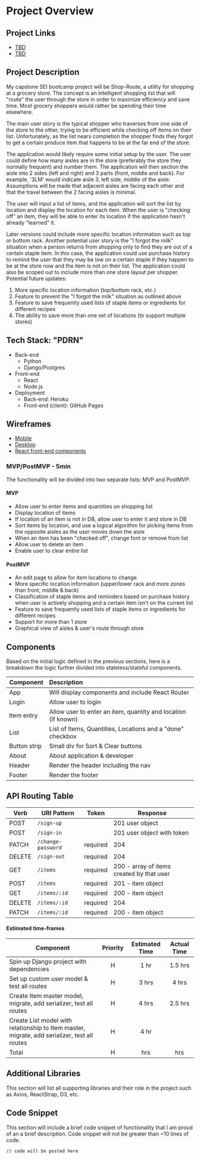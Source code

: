 # Project Overview

## Project Links

- [TBD]()
- [TBD]()

## Project Description

My capstone SEI bootcamp project will be Shop-Route, a utility for shopping at a grocery store. The concept is an intelligent shopping list that will "route" the user through the store in order to maximize efficiency and save time. Most grocery shoppers would rather be spending their time elsewhere. 

The main user story is the typical shopper who traverses from one side of the store to the other, trying to be efficient while checking off items on their list. Unfortunately, as the list nears completion the shopper finds they forgot to get a certain produce item that happens to be at the far end of the store.

The application would likely require some initial setup by the user. The user could define how many aisles are in the store (preferably the store they normally frequent) and number them. The application will then section the aisle into 2 sides (left and right) and 3 parts (front, middle and back). For example, '3LM' would indicate aisle 3, left side, middle of the aisle. Assumptions will be made that adjacent aisles are facing each other and that the travel between the 2 facing aisles is minimal. 

The user will input a list of items, and the application will sort the list by location and display the location for each item. When the user is "checking off" an item, they will be able to enter its location if the application hasn't already "learned" it. 

Later versions could include more specific location information such as top or bottom rack. Another potential user story is the "I forgot the milk" situation when a person returns from shopping only to find they are out of a certain staple item. In this case, the application could use purchase history to remind the user that they may be low on a certain staple if they happen to be at the store now and the item is not on their list. The application could also be scoped out to include more than one store layout per shopper. Potential future updates:

1. More specific location information (top/bottom rack, etc.)
1. Feature to prevent the "I forgot the milk" situation as outlined above
1. Feature to save frequently used lists of staple items or ingredients for different recipes
1. The ability to save more than one set of locations (to support multiple stores) 

## Tech Stack: "PDRN"
- Back-end
	- Python
	- Django/Postgres
- Front-end
	- React
	- Node.js
- Deployment
	- Back-end: Heroku
	- Front-end (client): GitHub Pages

## Wireframes

- [Mobile](https://github.com/garrettpyke/shop-route/blob/main/Wireframe%20-%20Mobile.pdf)
- [Desktop](https://github.com/garrettpyke/shop-route/blob/main/Wireframe%20-%20Desktop.pdf)
- [React front-end components]()


### MVP/PostMVP - 5min

The functionality will be divided into two separate lists: MVP and PostMVP.  

#### MVP
- Allow user to enter items and quantities on shopping list
- Display location of items
- If location of an item is not in DB, allow user to enter it and store in DB
- Sort items by location, and use a logical algorithm for picking items from the opposite aisles as the user moves down the aisle
- When an item has been "checked off", change font or remove from list
- Allow user to delete an item
- Enable user to clear entire list

#### PostMVP

- An edit page to allow for item locations to change
- More specific location information (upper/lower rack and more zones than front, middle & back)
- Classification of staple items and reminders based on purchase history when user is actively shopping and a certain item isn't on the current list
- Feature to save frequently used lists of staple items or ingredients for different recipes
- Support for more than 1 store
- Graphical view of aisles & user's route through store

## Components

Based on the initial logic defined in the previous sections, here is a breakdown the logic further divided into stateless/stateful components. 

| Component | Description | 
| --- | :--- |  
| App | Will display components and include React Router |
| Login | Allow user to login
| Item entry | Allow user to enter an item, quantity and location (if known)
| List | List of Items, Quantities, Locations and a "done" checkbox
| Button strip | Small div for Sort & Clear buttons 
| About | About application & developer
| Header | Render the header including the nav | 
| Footer | Render the footer | 

## API Routing Table
| Verb   | URI Pattern            | Token    |  Response |
|--------|------------------------|----------|-----------|
| POST   | `/sign-up`             |          | 201 user object |
| POST   | `/sign-in`             |          | 201 user object with token|
| PATCH  | `/change-password`     | required | 204  |
| DELETE | `/sign-out`            | required | 204 |
| GET | `/items` | required | 200 - array of items created by that user
| POST | `/items` | required | 201 - item object
| GET | `/items/:id` | required | 200 - item object
| DELETE | `/items/:id` | required | 204
| PATCH | `/items/:id` | required | 200 - item object

#### Estimated time-frames

| Component | Priority | Estimated Time | Actual Time |
| --- | :---: |  :---: | :---: | 
| Spin up Django project with dependencies | H | 1 hr| 1.5 hrs | 
| Set up custom user model & test all routes | H | 3 hrs | 4 hrs |
| Create Item master model, migrate, add serializer, test all routes | H | 4 hrs | 2.5 hrs |
| Create List model with relationship to Item master, migrate, add serializer, test all routes | H | 4 hr|  | 
| Total | H | hrs| hrs | 

## Additional Libraries
This section will list all supporting libraries and their role in the project such as Axios, ReactStrap, D3, etc. 

## Code Snippet

This section will include a brief code snippet of functionality that I am proud of an a brief description.  Code snippet will not be greater than ~10 lines of code. 

```
// code will be posted here
```
